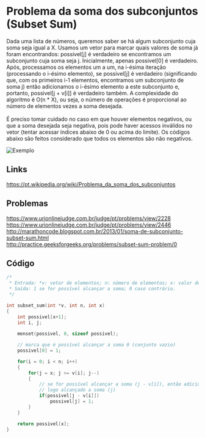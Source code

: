 # Problema da soma dos subconjuntos (Subset Sum)

Dada uma lista de números, queremos saber se há algum subconjunto cuja soma seja igual a X. Usamos um vetor para marcar quais valores de soma já foram encontrandos: possivel[j] é verdadeiro se encontramos um subconjunto cuja soma seja j. Inicialmente, apenas possivel[0] é verdadeiro. Após, processamos os elementos um a um, na i-ésima iteração (processando o i-ésimo elemento), se possivel[j] é verdadeiro (significando que, com os primeiros i-1 elementos, encontramos um subconjunto de soma j) então adicionamos o i-ésimo elemento a este subconjunto e, portanto, possivel[j + v[i]] é verdadeiro também. A complexidade do algoritmo é O(n * X), ou seja, o número de operações é proporcional ao número de elementos vezes a soma desejada.<br><br>
É preciso tomar cuidado no caso em que houver elementos negativos, ou que a soma desejada seja negativa, pois pode haver acessos inválidos no vetor (tentar acessar índices abaixo de 0 ou acima do limite). Os códigos abaixo são feitos considerado que todos os elementos são não negativos.

![Exemplo](https://s18.postimg.org/bjo8xp0vt/image.png)

## Links

https://pt.wikipedia.org/wiki/Problema_da_soma_dos_subconjuntos<br>

## Problemas

https://www.urionlinejudge.com.br/judge/pt/problems/view/2228<br>
https://www.urionlinejudge.com.br/judge/pt/problems/view/2446<br>
http://marathoncode.blogspot.com.br/2013/01/soma-de-subconjunto-subset-sum.html<br>
http://practice.geeksforgeeks.org/problems/subset-sum-problem/0<br>

## Código

```c
/*
 * Entrada: *v: vetor de elementos; n: número de elementos; x: valor desejado da soma.
 * Saída: 1 se for possível alcançar a soma; 0 caso contrário.
 */

int subset_sum(int *v, int n, int x)
{
    int possivel[x+1];
    int i, j;
    
    menset(possivel, 0, sizeof possivel);

    // marca que é possível alcançar a soma 0 (conjunto vazio)
    possivel[0] = 1;

    for(i = 0; i < n; i++)
    {
        for(j = x; j >= v[i]; j--)
        {
            // se for possível alcançar a soma (j - v[i]), então adicionamos o elemento 'i' nesta soma,
            // logo alcançado a soma (j)
            if(possivel[j - v[i]])
                possivel[j] = 1;
        }
    }

    return possivel[x];
}
```
